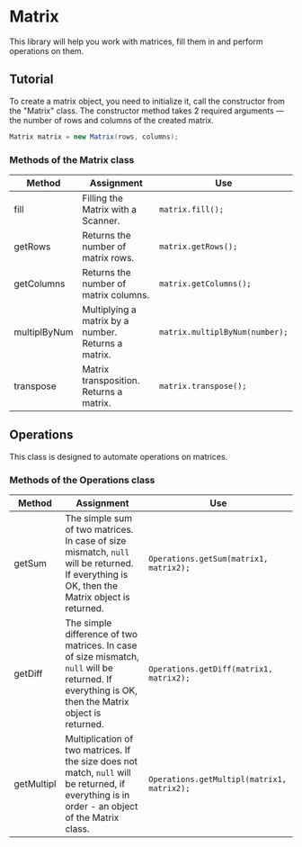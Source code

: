 # Matrix

This library will help you work with matrices, fill them in and perform operations on them.

## Tutorial

To create a matrix object, you need to initialize it, call the constructor from the "Matrix" class.
The constructor method takes 2 required arguments — the number of rows and columns of the created matrix.

```cs
Matrix matrix = new Matrix(rows, columns);
```

### Methods of the Matrix class

| Method | Assignment | Use |
| - | - | - |
| fill | Filling the Matrix with a Scanner. | ```matrix.fill();``` |
| getRows | Returns the number of matrix rows. | ```matrix.getRows();``` |
| getColumns | Returns the number of matrix columns.  | ```matrix.getColumns();``` |
| multiplByNum | Multiplying a matrix by a number. Returns a matrix.  | ```matrix.multiplByNum(number);``` |
| transpose | Matrix transposition. Returns a matrix.  | ```matrix.transpose();``` |

## Operations

This class is designed to automate operations on matrices.

### Methods of the Operations class
| Method | Assignment | Use |
| - | - | - |
| getSum | The simple sum of two matrices. In case of size mismatch, ```null``` will be returned. If everything is OK, then the Matrix object is returned. | ```Operations.getSum(matrix1, matrix2);``` |
| getDiff | The simple difference of two matrices. In case of size mismatch, ```null``` will be returned. If everything is OK, then the Matrix object is returned. | ```Operations.getDiff(matrix1, matrix2);``` |
| getMultipl | Multiplication of two matrices. If the size does not match, ```null``` will be returned, if everything is in order - an object of the Matrix class. | ```Operations.getMultipl(matrix1, matrix2);``` |
